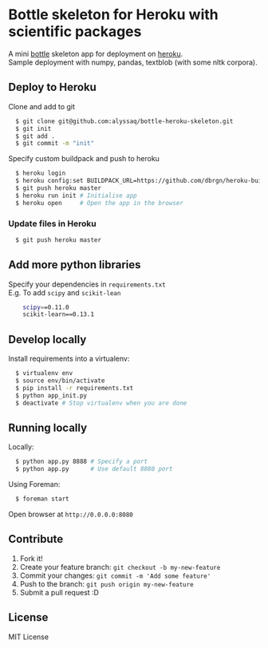 # Bottle skeleton for Heroku with scientific packages

A mini [bottle](http://bottlepy.org/) skeleton app for deployment on [heroku](http://heroku.com).    
Sample deployment with numpy, pandas, textblob (with some nltk corpora).

## Deploy to Heroku
Clone and add to git
```sh
  $ git clone git@github.com:alyssaq/bottle-heroku-skeleton.git
  $ git init
  $ git add .
  $ git commit -m "init"
```
Specify custom buildpack and push to heroku
```sh
  $ heroku login
  $ heroku config:set BUILDPACK_URL=https://github.com/dbrgn/heroku-buildpack-python-sklearn/
  $ git push heroku master
  $ heroku run init # Initialise app
  $ heroku open     # Open the app in the browser
```

### Update files in Heroku
```sh
  $ git push heroku master
```

## Add more python libraries
Specify your dependencies in `requirements.txt`    
E.g. To add `scipy` and `scikit-lean`
```sh  
    scipy==0.11.0
    scikit-learn==0.13.1
 ```   
## Develop locally

Install requirements into a virtualenv:

```sh
  $ virtualenv env
  $ source env/bin/activate
  $ pip install -r requirements.txt
  $ python app_init.py 
  $ deactivate # Stop virtualenv when you are done
```

## Running locally

Locally:

```sh
  $ python app.py 8888 # Specify a port
  $ python app.py      # Use default 8080 port
```

Using Foreman:
```sh
  $ foreman start
```
Open browser at `http://0.0.0.0:8080`

## Contribute
1. Fork it!
2. Create your feature branch: `git checkout -b my-new-feature`
3. Commit your changes: `git commit -m 'Add some feature'`
4. Push to the branch: `git push origin my-new-feature`
5. Submit a pull request :D

## License
MIT License